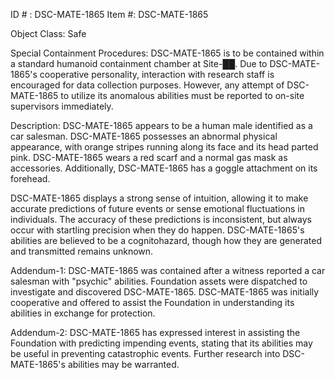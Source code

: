 ID # : DSC-MATE-1865
Item #: DSC-MATE-1865

Object Class: Safe

Special Containment Procedures:
DSC-MATE-1865 is to be contained within a standard humanoid containment chamber at Site-██. Due to DSC-MATE-1865's cooperative personality, interaction with research staff is encouraged for data collection purposes. However, any attempt of DSC-MATE-1865 to utilize its anomalous abilities must be reported to on-site supervisors immediately.

Description:
DSC-MATE-1865 appears to be a human male identified as a car salesman. DSC-MATE-1865 possesses an abnormal physical appearance, with orange stripes running along its face and its head parted pink. DSC-MATE-1865 wears a red scarf and a normal gas mask as accessories. Additionally, DSC-MATE-1865 has a goggle attachment on its forehead.

DSC-MATE-1865 displays a strong sense of intuition, allowing it to make accurate predictions of future events or sense emotional fluctuations in individuals. The accuracy of these predictions is inconsistent, but always occur with startling precision when they do happen. DSC-MATE-1865's abilities are believed to be a cognitohazard, though how they are generated and transmitted remains unknown.

Addendum-1:
DSC-MATE-1865 was contained after a witness reported a car salesman with "psychic" abilities. Foundation assets were dispatched to investigate and discovered DSC-MATE-1865. DSC-MATE-1865 was initially cooperative and offered to assist the Foundation in understanding its abilities in exchange for protection.

Addendum-2:
DSC-MATE-1865 has expressed interest in assisting the Foundation with predicting impending events, stating that its abilities may be useful in preventing catastrophic events. Further research into DSC-MATE-1865's abilities may be warranted.